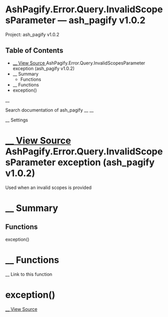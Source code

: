 # AshPagify.Error.Query.InvalidScopesParameter — ash_pagify v1.0.2

Project: ash_pagify v1.0.2

## Table of Contents

- [ __ View Source ](external_link) AshPagify.Error.Query.InvalidScopesParameter exception (ash_pagify v1.0.2)
- __ Summary
  - Functions
- __ Functions
- exception()

__

Search documentation of ash_pagify __ __

__ Settings

#  [ __ View Source ](external_link) AshPagify.Error.Query.InvalidScopesParameter exception (ash_pagify v1.0.2)

Used when an invalid scopes is provided

#  __ Summary

##  Functions

exception()

#  __ Functions

__ Link to this function

# exception()

[ __ View Source ](external_link)
